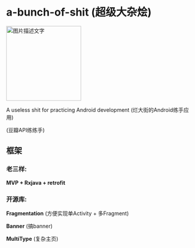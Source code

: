 # a-bunch-of-shit (超级大杂烩)

<img src="http://img.defalt.top/img/logo.jpg" width="200" height="200" alt="图片描述文字"/>

A useless shit for practicing Android development (烂大街的Android练手应用) 

(豆瓣API练练手)

## 框架
### 老三样:

**MVP + Rxjava + retrofit**

### 开源库: 

**Fragmentation**  (方便实现单Activity + 多Fragment)

**Banner** (搞banner)

**MultiType** (复杂主页)
